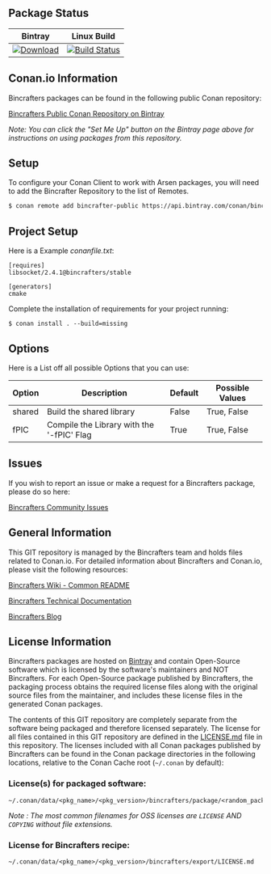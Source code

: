 ## Package Status

| Bintray   | Linux Build |
| :--------:|:-----------------:|
| [ ![Download](https://api.bintray.com/packages/l0nax/stable/libsocket%3Al0nax/images/download.svg) ](https://bintray.com/l0nax/stable/libsocket%3Al0nax/_latestVersion) | [![Build Status](https://travis-ci.org/bincrafters/conan-libsocket.svg?branch=testing%2F2.4.1)](https://travis-ci.org/bincrafters/conan-libsocket) |

## Conan.io Information

Bincrafters packages can be found in the following public Conan repository:

[Bincrafters Public Conan Repository on Bintray](https://bintray.com/bincrafters/public-conan)

*Note: You can click the "Set Me Up" button on the Bintray page above for instructions on using packages from this repository.*

## Setup

To configure your Conan Client to work with Arsen packages, you will need to add
the Bincrafter Repository to the list of Remotes.
```bash
$ conan remote add bincrafter-public https://api.bintray.com/conan/bincrafters/public-conan
```

## Project Setup

Here is a Example _conanfile.txt_:
```
[requires]
libsocket/2.4.1@bincrafters/stable

[generators]
cmake
```

Complete the installation of requirements for your project running:
```
$ conan install . --build=missing
```

## Options

Here is a List off all possible Options that you can use:

| Option    | Description                               | Default | Possible Values |
| --------- | ----------------------------------------- | ------- | --------------- |
| shared    | Build the shared library                  | False   | True, False     |
| fPIC      | Compile the Library with the '-fPIC' Flag | True    | True, False     |

## Issues

If you wish to report an issue or make a request for a Bincrafters package, please do so here:

[Bincrafters Community Issues](https://github.com/bincrafters/community/issues)

## General Information

This GIT repository is managed by the Bincrafters team and holds files related to Conan.io.  For detailed information about Bincrafters and Conan.io, please visit the following resources:

[Bincrafters Wiki - Common README](https://github.com/bincrafters/community/wiki/Common-README.md)

[Bincrafters Technical Documentation](http://bincrafters.readthedocs.io/en/latest/)

[Bincrafters Blog](https://bincrafters.github.io)

## License Information

Bincrafters packages are hosted on [Bintray](https://bintray.com) and contain Open-Source software which is licensed by the software's maintainers and NOT Bincrafters.  For each Open-Source package published by Bincrafters, the packaging process obtains the required license files along with the original source files from the maintainer, and includes these license files in the generated Conan packages.

The contents of this GIT repository are completely separate from the software being packaged and therefore licensed separately.  The license for all files contained in this GIT repository are defined in the [LICENSE.md](LICENSE.md) file in this repository.  The licenses included with all Conan packages published by Bincrafters can be found in the Conan package directories in the following locations, relative to the Conan Cache root (`~/.conan` by default):

### License(s) for packaged software:

    ~/.conan/data/<pkg_name>/<pkg_version>/bincrafters/package/<random_package_id>/license/<LICENSE_FILES_HERE>

*Note :   The most common filenames for OSS licenses are `LICENSE` AND `COPYING` without file extensions.*

### License for Bincrafters recipe:

    ~/.conan/data/<pkg_name>/<pkg_version>/bincrafters/export/LICENSE.md

